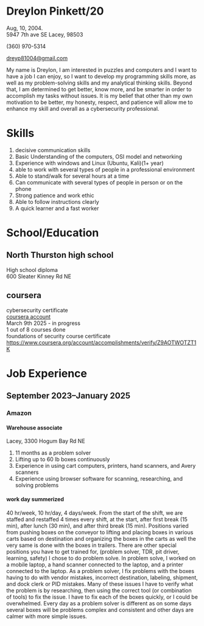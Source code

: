 # Dreylon Pinkett/20
Aug, 10, 2004.   
5947 7th ave SE
Lacey, 98503

(360) 970-5314

dreyp81004@gmail.com


My name is Dreylon, I am interested in puzzles and computers and I want to have a job I can enjoy, so I want to develop my programming skills more, as well as my problem-solving skills and my analytical thinking skills. 
Beyond that, I am determined to get better, know more, and be smarter in order to accomplish my tasks without issues. 
It is my belief that other than my own motivation to be better, my honesty, respect, and patience will allow me to enhance my skill and overall as a cybersecurity professional.






# Skills
1. decisive communication skills
6. Basic Understanding of the computers, OSI model and networking
8. Experience with windows and Linux (Ubuntu, Kali)(1+ year)
1. able to work with several types of people in a professional environment 
1. Able to stand/walk for several hours at a time
2. Can communicate with several types of people in person or on the phone
2. Strong patience and work ethic 
5. Able to follow instructions clearly
2. A quick learner and a fast worker


# School/Education 
## North Thurston high school   
High school diploma  
600 Sleater Kinney Rd NE

## coursera     
cybersecurity certificate   
[coursera account](https://www.coursera.org/user/7fc005a9fded2e9b7eca54f4b0378b40)   
March 9th 2025 - in progress     
1 out of 8 courses done   
foundations of security course certificate   
https://www.coursera.org/account/accomplishments/verify/Z9AOTWOTZT1K   



# Job Experience
## September 2023–January 2025
### Amazon 
#### Warehouse associate
 Lacey, 3300 Hogum Bay Rd NE  
1. 11 months as a problem solver
1. Lifting up to 60 lb boxes continuously
1. Experience in using cart computers, printers, hand scanners, and Avery scanners
1. Experience using browser software for scanning, researching, and solving problems
     
#### work day summerized    
40 hr/week, 10 hr/day, 4 days/week. From the start of the shift, we are staffed and restaffed 4 times every shift, at the start, after first break (15 min), after lunch (30 min), and after third break (15 min). 
Positions varied from pushing boxes on the conveyor to lifting and placing boxes in various carts based on destination and organizing the boxes in the carts as well the very same is done with the boxes in trailers. 
There are other special positions you have to get trained for, (problem solver, TDR, pit driver, learning, safety) I chose to do problem solve. 
In problem solve, I worked on a mobile laptop, a hand scanner connected to the laptop, and a printer connected to the laptop. 
As a problem solver, I fix problems with the boxes having to do with vendor mistakes, incorrect destination, labeling, shipment, and dock clerk or PID mistakes. 
Many of these issues I have to verify what the problem is by researching, then using the correct tool (or combination of tools) to fix the issue. 
I have to fix each of the boxes quickly, or I could be overwhelmed.
Every day as a problem solver is different as on some days several boxes will be problems complex and consistent and other days are calmer with more simple issues.






